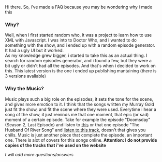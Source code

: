 Hi there.
So, i've made a FAQ because you may be wondering why i made this


### Why?
Well, when i first started random who, it was a project to learn how to use XML with Javascript. I was into to Doctor Who, and i wanted to do something with the show, and i ended up with a random episode generator. It had a ugly UI but it worked.  
As my knowledge grew bigger, i started to take this as an actual thing. I search for random episodes generator, and i found a few, but they were a bit ugly or didn't had all the episodes. And that's when i decided to work on this. This latest version is the one i ended up publishing mantaining (there is 3 versions avaliable)


### Why the Music?
Music plays such a big role on the episodes, it sets the tone for the scene, and gives more emotion to it. I think that the songs written my Murray Gold just fit the show, and fit the scene where they were used. Everytime i hear a song of the show, it just reminds me that one moment, that epic (or sad) moment of a certain episode. Take for example the episode "Doomsday" (Season 2, Last Episode) and listen to [this](https://www.youtube.com/watch?v=Am7eHyJ8_1Y) or that one episode "The Husband Of River Song" and  [listen to this track](https://www.youtube.com/watch?v=47Jst07mNSU), doesn't that gives you chills. Music is just another piece that complete the episode, an important one. There is alot of covers for this songs online. 
**Attention: I do not provide copies of the tracks that i've used on the website**


_I will add more questions/answers_